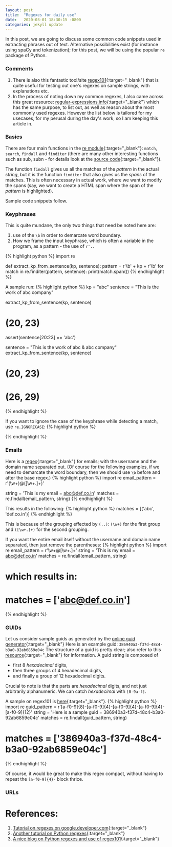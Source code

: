 ```yaml
---
layout: post
title:  "Regexes for daily use"
date:   2020-03-01 18:30:15 -0800
categories: jekyll update
---
```

In this post, we are going to discuss some common code snippets used in extracting phrases out of text.
Alternative possibilities exist (for instance using spaCy and tokenization); for this post, we will be using the popular `re` package of Python.

### Comments
1. There is also this fantastic tool/site [regex101](https://regex101.com/){:target="_blank"} that is quite useful for
testing out one's regexes on sample strings, with explanations etc.
2. In the process of noting down my common regexes, I also came across this great resource:
[regular-expressions.info](https://www.regular-expressions.info/email.html){:target="_blank"} which has the same
purpose, to list out, as well as reason about the most commonly used regexes.
However the list below is tailored for my usecases, for my perusal during the day's work, so I am keeping this article in.

### Basics
There are four main functions in the [re module](https://github.com/python/cpython/blob/3.8/Lib/re.py){:target="_blank"}:
`match`, `search`, `findall` and `finditer` (there are many other interesting functions such as sub, subn - for
details look at the [source code](https://github.com/python/cpython/blob/3.8/Lib/re.py){:target="_blank"}).

The function `findall` gives
us all the matches of the _pattern_ in the actual _string_, but it is the function `finditer` that also gives us
the _spans_ of the matches. This is often necessary in actual work, where we want to modify the spans (say, we want
to create a HTML span where the span of the _pattern_ is highlighted).

Sample code snippets follow.

### Keyphrases
This is quite mundane, the only two things that need be noted here are:
1. use of the `\b` in order to demarcate word boundary.
2. How we frame the input keyphrase, which is often a variable in the program,
as a pattern - the use of `r'..`

{% highlight python %}
import re

def extract_kp_from_sentence(kp, sentence):
   pattern = r'\b' + kp + r'\b'
   for match in re.finditer(pattern, sentence):
   	  print(match.span())
{% endhighlight %}

A sample run:
{% highlight python %}
kp = "abc"
sentence = "This is the work of abc company"

extract_kp_from_sentence(kp, sentence)
# (20, 23)
assert(sentence[20:23] == 'abc')

sentence = "This is the work of abc & abc company"
extract_kp_from_sentence(kp, sentence)
# (20, 23)
# (26, 29)
{% endhighlight %}

If you want to ignore the case of the keyphrase while detecting a match, use `re.IGNORECASE`:
{% highlight python %}

{% endhighlight %}



### Emails
Here is a [regex](https://regex101.com/r/esfLe5/1){:target="_blank"} for emails; with the
username and the domain name separated out.
(Of course for the following examples, if we need to demarcate the word boundary, then
we should use `\b` before and after the base regex.)
{% highlight python %}
import re
email_pattern = r'(\w+)\@([\w+.]+)'

string = 'This is my email = abc@def.co.in'
matches = re.findall(email_pattern, string)
{% endhighlight %}

This results in the following:
{% highlight python %}
matches = [('abc', 'def.co.in')]
{% endhighlight %}

This is because of the grouping effected by `(..)`:
`(\w+)` for the first group and `([\w+.]+)` for the
second grouping.

If you want the entire email itself without the username and domain name separated,
then just remove the parentheses:
{% highlight python %}
import re
email_pattern = r'\w+\@[\w+.]+'
string = 'This is my email = abc@def.co.in'
matches = re.findall(email_pattern, string)

# which results in:
# matches = ['abc@def.co.in']
{% endhighlight %}

### GUIDs
Let us consider sample guids as generated by the [online guid generator](https://www.guidgenerator.com/){:target="_blank"}
Here is an example guid: `386940a3-f37d-48c4-b3a0-92ab6859e04c`
The structure of a guid is pretty clear; also refer to this [resource](https://docs.microsoft.com/en-us/windows/win32/api/guiddef/ns-guiddef-guid){:target="_blank"} for information. A guid string is composed of
- first 8 _hexadecimal_ digits,
- then three groups of 4 hexadecimal digits,
- and finally a group of 12 hexadecimal digits.

Crucial to note is that the parts are _hexadecimal_ digits, and not just arbitrarily alphanumeric.
We can catch _hexadecimal_ with `[0-9a-f]`.

A sample on regex101 is [here](https://regex101.com/r/esfLe5/2/){:target="_blank"}.
{% highlight python %}
import re
guid_pattern = r'[a-f0-9]{8}-[a-f0-9]{4}-[a-f0-9]{4}-[a-f0-9]{4}-[a-f0-9]{12}'
string = 'Here is a sample guid = 386940a3-f37d-48c4-b3a0-92ab6859e04c'
matches = re.findall(guid_pattern, string)

# matches = ['386940a3-f37d-48c4-b3a0-92ab6859e04c']
{% endhighlight %}

Of course, it would be great to make this regex compact, without having to repeat the
`[a-f0-9]{4}-` block thrice.

### URLs


# References:
1. [Tutorial on regexes on google.developer.com](https://developers.google.com/edu/python/regular-expressions){:target="_blank"}
2. [Another tutorial on Python regexes](https://www.guru99.com/python-regular-expressions-complete-tutorial.html){:target="_blank"}
3. [A nice blog on Python regexes and use of regex101](https://mlwhiz.com/blog/2019/09/01/regex/?utm_campaign=the-ultimate-guide-to-using-the-python-regex-module){:target="_blank"}
